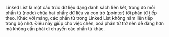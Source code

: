 Linked List là một cấu trúc dữ liệu dạng danh sách liên kết, trong đó mỗi phần tử (node) chứa hai phần: dữ liệu và con trỏ (pointer) tới phần tử tiếp theo. Khác với mảng, các phần tử trong Linked List không nằm liên tiếp trong bộ nhớ. Điều này giúp cho việc chèn, xoá phần tử trở nên dễ dàng hơn mà không cần phải di chuyển các phần tử khác.